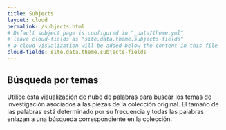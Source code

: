 ```yaml
---
title: Subjects
layout: cloud
permalink: /subjects.html
# Default subject page is configured in "_data/theme.yml"
# leave cloud-fields as "site.data.theme.subjects-fields"
# a cloud visualization will be added below the content in this file
cloud-fields: site.data.theme.subjects-fields
---
```


## Búsqueda por temas

Utilice esta visualización de nube de palabras para buscar los temas de investigación asociados a las piezas de la colección original. El tamaño de las palabras está determinado por su frecuencia y todas las palabras enlazan a una búsqueda correspondiente en la colección.
